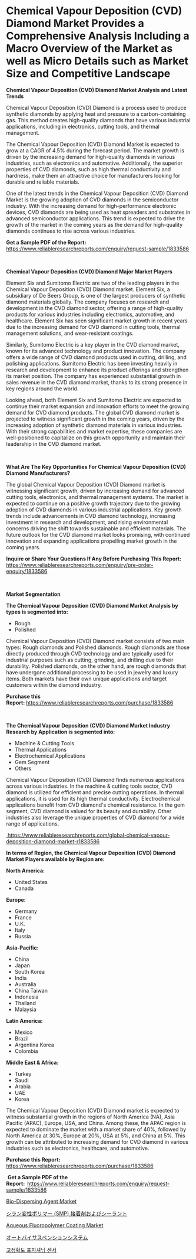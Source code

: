 <p><h1>Chemical Vapour Deposition (CVD) Diamond Market Provides a Comprehensive Analysis Including a Macro Overview of the Market as well as Micro Details such as Market Size and Competitive Landscape</h1></p><p><strong>Chemical Vapour Deposition (CVD) Diamond Market Analysis and Latest Trends</strong></p>
<p><p>Chemical Vapour Deposition (CVD) Diamond is a process used to produce synthetic diamonds by applying heat and pressure to a carbon-containing gas. This method creates high-quality diamonds that have various industrial applications, including in electronics, cutting tools, and thermal management.</p><p>The Chemical Vapour Deposition (CVD) Diamond Market is expected to grow at a CAGR of 4.5% during the forecast period. The market growth is driven by the increasing demand for high-quality diamonds in various industries, such as electronics and automotive. Additionally, the superior properties of CVD diamonds, such as high thermal conductivity and hardness, make them an attractive choice for manufacturers looking for durable and reliable materials.</p><p>One of the latest trends in the Chemical Vapour Deposition (CVD) Diamond Market is the growing adoption of CVD diamonds in the semiconductor industry. With the increasing demand for high-performance electronic devices, CVD diamonds are being used as heat spreaders and substrates in advanced semiconductor applications. This trend is expected to drive the growth of the market in the coming years as the demand for high-quality diamonds continues to rise across various industries.</p></p>
<p><strong>Get a Sample PDF of the Report:&nbsp;</strong> <a href="https://www.reliableresearchreports.com/enquiry/request-sample/1833586">https://www.reliableresearchreports.com/enquiry/request-sample/1833586</a></p>
<p>&nbsp;</p>
<p><strong>Chemical Vapour Deposition (CVD) Diamond Major Market Players</strong></p>
<p><p>Element Six and Sumitomo Electric are two of the leading players in the Chemical Vapour Deposition (CVD) Diamond market. Element Six, a subsidiary of De Beers Group, is one of the largest producers of synthetic diamond materials globally. The company focuses on research and development in the CVD diamond sector, offering a range of high-quality products for various industries including electronics, automotive, and healthcare. Element Six has seen significant market growth in recent years due to the increasing demand for CVD diamond in cutting tools, thermal management solutions, and wear-resistant coatings.</p><p>Similarly, Sumitomo Electric is a key player in the CVD diamond market, known for its advanced technology and product innovation. The company offers a wide range of CVD diamond products used in cutting, drilling, and polishing applications. Sumitomo Electric has been investing heavily in research and development to enhance its product offerings and strengthen its market position. The company has experienced substantial growth in sales revenue in the CVD diamond market, thanks to its strong presence in key regions around the world.</p><p>Looking ahead, both Element Six and Sumitomo Electric are expected to continue their market expansion and innovation efforts to meet the growing demand for CVD diamond products. The global CVD diamond market is projected to witness significant growth in the coming years, driven by the increasing adoption of synthetic diamond materials in various industries. With their strong capabilities and market expertise, these companies are well-positioned to capitalize on this growth opportunity and maintain their leadership in the CVD diamond market.</p></p>
<p>&nbsp;</p>
<p><strong>What Are The Key Opportunities For Chemical Vapour Deposition (CVD) Diamond Manufacturers?</strong></p>
<p><p>The global Chemical Vapour Deposition (CVD) Diamond market is witnessing significant growth, driven by increasing demand for advanced cutting tools, electronics, and thermal management systems. The market is expected to continue on a positive growth trajectory due to the growing adoption of CVD diamonds in various industrial applications. Key growth trends include advancements in CVD diamond technology, increasing investment in research and development, and rising environmental concerns driving the shift towards sustainable and efficient materials. The future outlook for the CVD diamond market looks promising, with continued innovation and expanding applications propelling market growth in the coming years.</p></p>
<p><strong>Inquire or Share Your Questions If Any Before Purchasing This Report:</strong> <a href="https://www.reliableresearchreports.com/enquiry/pre-order-enquiry/1833586">https://www.reliableresearchreports.com/enquiry/pre-order-enquiry/1833586</a></p>
<p>&nbsp;</p>
<p><strong>Market Segmentation</strong></p>
<p><strong>The Chemical Vapour Deposition (CVD) Diamond Market Analysis by types is segmented into:</strong></p>
<p><ul><li>Rough</li><li>Polished</li></ul></p>
<p><p>Chemical Vapour Deposition (CVD) Diamond market consists of two main types: Rough diamonds and Polished diamonds. Rough diamonds are those directly produced through CVD technology and are typically used for industrial purposes such as cutting, grinding, and drilling due to their durability. Polished diamonds, on the other hand, are rough diamonds that have undergone additional processing to be used in jewelry and luxury items. Both markets have their own unique applications and target customers within the diamond industry.</p></p>
<p><strong>Purchase this Report:&nbsp;</strong><a href="https://www.reliableresearchreports.com/purchase/1833586">https://www.reliableresearchreports.com/purchase/1833586</a></p>
<p>&nbsp;</p>
<p><strong>The Chemical Vapour Deposition (CVD) Diamond Market Industry Research by Application is segmented into:</strong></p>
<p><ul><li>Machine & Cutting Tools</li><li>Thermal Applications</li><li>Electrochemical Applications</li><li>Gem Segment</li><li>Others</li></ul></p>
<p><p>Chemical Vapour Deposition (CVD) Diamond finds numerous applications across various industries. In the machine & cutting tools sector, CVD diamond is utilized for efficient and precise cutting operations. In thermal applications, it is used for its high thermal conductivity. Electrochemical applications benefit from CVD diamond's chemical resistance. In the gem segment, CVD diamond is valued for its beauty and durability. Other industries also leverage the unique properties of CVD diamond for a wide range of applications.</p></p>
<p><a href="https://www.reliableresearchreports.com/global-chemical-vapour-deposition-diamond-market-r1833586">&nbsp;https://www.reliableresearchreports.com/global-chemical-vapour-deposition-diamond-market-r1833586</a></p>
<p><strong>In terms of Region, the Chemical Vapour Deposition (CVD) Diamond Market Players available by Region are:</strong></p>
<p>
    <p> <strong> North America: </strong>
        <ul>
            <li>United States</li>
            <li>Canada</li>
        </ul>
        </p> 
    <p> <strong> Europe: </strong>
        <ul>
            <li>Germany</li>
            <li>France</li>
            <li>U.K.</li>
            <li>Italy</li>
            <li>Russia</li>
        </ul>
        </p> 
    <p> <strong> Asia-Pacific: </strong>
        <ul>
            <li>China</li>
            <li>Japan</li>
            <li>South Korea</li>
            <li>India</li>
            <li>Australia</li>
            <li>China Taiwan</li>
            <li>Indonesia</li>
            <li>Thailand</li>
            <li>Malaysia</li>
        </ul>
        </p> 
    <p> <strong> Latin America: </strong>
        <ul>
            <li>Mexico</li>
            <li>Brazil</li>
            <li>Argentina Korea</li>
            <li>Colombia</li>
        </ul>
        </p> 
    <p> <strong> Middle East & Africa: </strong>
        <ul>
            <li>Turkey</li>
            <li>Saudi</li>
            <li>Arabia</li>
            <li>UAE</li>
            <li>Korea</li>
        </ul>
    </p>
    </p>
<p><p>The Chemical Vapour Deposition (CVD) Diamond market is expected to witness substantial growth in the regions of North America (NA), Asia Pacific (APAC), Europe, USA, and China. Among these, the APAC region is expected to dominate the market with a market share of 40%, followed by North America at 30%, Europe at 20%, USA at 5%, and China at 5%. This growth can be attributed to increasing demand for CVD diamond in various industries such as electronics, healthcare, and automotive.</p></p>
<p><strong>Purchase this Report: </strong><a href="https://www.reliableresearchreports.com/purchase/1833586">https://www.reliableresearchreports.com/purchase/1833586</a></p>
<p>&nbsp;<strong>Get a Sample PDF of the Report:&nbsp;&nbsp;</strong><a href="https://www.reliableresearchreports.com/enquiry/request-sample/1833586">https://www.reliableresearchreports.com/enquiry/request-sample/1833586</a></p>
<p><strong></strong></p>
<p><p><a href="https://github.com/khkjaxbn36/Market-Research-Report-List-1/blob/main/bio-dispersing-agent-market.md">Bio-Dispersing Agent Market</a></p><p><a href="https://github.com/JoanaNitzsche/Market-Research-Report-List-1/blob/main/8658361138361.md">シラン変性ポリマー (SMP) 接着剤およびシーラント</a></p><p><a href="https://github.com/bushilahore52/Market-Research-Report-List-1/blob/main/aqueous-fluoropolymer-coating-market.md">Aqueous Fluoropolymer Coating Market</a></p><p><a href="https://github.com/KaliMetz2023/Market-Research-Report-List-1/blob/main/3778389138362.md">オートバイサスペンションシステム</a></p><p><a href="https://github.com/konokaryan/Market-Research-Report-List-1/blob/main/5981882144404.md">고정확도 포지셔닝 센서</a></p></p>